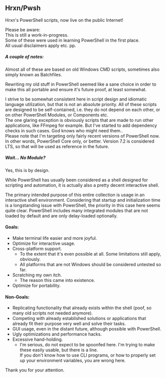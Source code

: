## Hrxn/Pwsh

Hrxn's PowerShell scripts, now live on the public Internet!

Please be aware:  
This is still a work-in-progress.  
Some of these were used in learning PowerShell in the first place.  
All usual disclaimers apply etc. pp.

##### A couple of notes:

Almost all of these are based on old Windows CMD scripts, sometimes also simply known as Batchfiles.

Rewriting my old stuff in PowerShell seemed like a sane choice in order to make this all portable and ensure it's future proof, at least somewhat.

I strive to be somewhat consistent here in script design and idiomatic language utilization, but that is not an absolute priority.
All of these scripts are designed to be self-contained, i.e. they do not depend on each other, or on other PowerShell Modules, or Components etc.  
The one glaring exception is obviously scripts that are made to run other applications, like FFmpeg for example.
But I've started to add dependency checks in such cases. God knows who might need them..   
Please note that I'm targeting only fairly recent versions of PowerShell now. In other words, PowerShell Core only, or better. Version 7.2 is considered LTS, so that will be used as reference in the future.

##### Wait... No Module?

Yes, this is by design.

While PowerShell has usually been considered as a shell designed for scripting and automation, it is actually also a pretty decent interactive shell.

The primary intended purpose of this entire collection is usage in an interactive shell environment.
Considering that startup and initialization time is a longstanding issue with PowerShell, the priority in this case here seems quite clear.
PowerShell includes many integrated modules that are not loaded by default and are only delay-loaded optionally.

#### Goals:
- Make terminal life easier and more joyful.
- Optimize for interactive usage.
- Cross-platform support.
    - To the extent that it's even possible at all. Some limitations still apply, obviously.  
    - All platforms that are not Windows should be considered untested so far.
- Scratching my own itch.  
    - The reason this came into existence.
- Optimize for portability.

#### Non-Goals:
- Replicating functionality that already exists within the shell (poof, so many old scripts not needed anymore).
- Competing with already established solutions or applications that already fit their purpose very well and solve their tasks.
- GUI usage, even in the distant future, although possible with PowerShell.
- Ugly optimizations and performance hacks.
- Excessive hand-holding.  
    - I'm serious, do not expect to be spoonfed here. I'm trying to make these easily usable, but there is a line.  
  If you don't know how to use CLI programs, or how to properly set up your environment variables, you are wrong here.

Thank you for your attention. 
